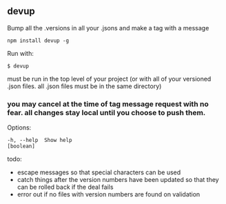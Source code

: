 devup
-----

Bump all the .versions in all your .jsons and make a tag with a message

    npm install devup -g

Run with:

    $ devup

must be run in the top level of your project (or with all of your versioned .json files. all .json files must be in the same directory)

### you may cancel at the time of tag message request with no fear. all changes stay local until you choose to push them.

Options:

    -h, --help  Show help                                                [boolean]


todo: 
  - escape messages so that special characters can be used
  - catch things after the version numbers have been updated so that they can be rolled back if the deal fails
  - error out if no files with version numbers are found on validation

